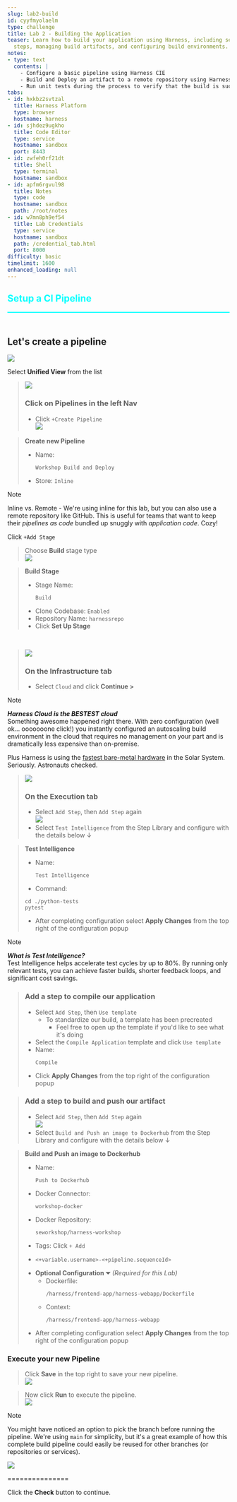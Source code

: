 ```yaml
---
slug: lab2-build
id: cyyfmyolaelm
type: challenge
title: Lab 2 - Building the Application
teaser: Learn how to build your application using Harness, including setting up build
  steps, managing build artifacts, and configuring build environments.
notes:
- type: text
  contents: |
    - Configure a basic pipeline using Harness CIE
    - Build and Deploy an artifact to a remote repository using Harness CIE
    - Run unit tests during the process to verify that the build is successful using Harness CIE
tabs:
- id: hxkbz2svtzal
  title: Harness Platform
  type: browser
  hostname: harness
- id: sjhdez9ugkho
  title: Code Editor
  type: service
  hostname: sandbox
  port: 8443
- id: zwfeh0rf21dt
  title: Shell
  type: terminal
  hostname: sandbox
- id: apfm6rgvul98
  title: Notes
  type: code
  hostname: sandbox
  path: /root/notes
- id: w7mn8ph9ef54
  title: Lab Credentials
  type: service
  hostname: sandbox
  path: /credential_tab.html
  port: 8000
difficulty: basic
timelimit: 1600
enhanced_loading: null
---
```


<style type="text/css" rel="stylesheet">
hr.cyan { background-color: cyan; color: cyan; height: 2px; margin-bottom: -10px; }
h2.cyan { color: cyan; }
</style><h2 class="cyan">Setup a CI Pipeline</h2>
<hr class="cyan">
<br><br>

## Let's create a pipeline
![](https://raw.githubusercontent.com/harness-community/field-workshops/main/assets/images/module_unified.png)

Select **Unified View** from the list <br>

> ![](https://raw.githubusercontent.com/harness-community/field-workshops/main/assets/images/nav_pipelines.png)
> ### Click on **Pipelines** in the left Nav
> - Click `+Create Pipeline` \
>     ![](https://raw.githubusercontent.com/harness-community/field-workshops/main/assets/images/pipeline_create.png)

> **Create new Pipeline**
> - Name: <pre>`Workshop Build and Deploy`</pre>
> - Store: `Inline`

> [!NOTE]
> Inline vs. Remote - We're using inline for this lab, but you can also use a remote repository like GitHub. This is useful for teams that want to keep their _pipelines as code_ bundled up snuggly with _application code_. Cozy!

Click `+Add Stage` <br>

> Choose **Build** stage type <br>
> ![](https://raw.githubusercontent.com/harness-community/field-workshops/main/assets/images/pipeline_stage_build.png)

> **Build Stage**
> - Stage Name: <pre>`Build`</pre>
> - Clone Codebase: `Enabled`
> - Repository Name: `harnessrepo`
> - Click **Set Up Stage**

<br>

> ![](https://raw.githubusercontent.com/harness-community/field-workshops/main/assets/images/pipeline_tab_infrastructure.png)
> ### On the  **Infrastructure** tab
> - Select `Cloud` and click **Continue >**

> [!NOTE]
> ***Harness Cloud is the BESTEST cloud*** <br>
> Something awesome happened right there. With zero configuration (well ok... ooooooone click!) you instantly configured an autoscaling build environment in the cloud that requires no management on your part and is dramatically less expensive than on-premise.

Plus Harness is using the [fastest bare-metal hardware](https://www.harness.io/products/continuous-integration/ci-cloud) in the Solar System. Seriously. Astronauts checked.
<br>

> ![](https://raw.githubusercontent.com/harness-community/field-workshops/main/assets/images/pipeline_tab_execution.png)
> ### On the  **Execution** tab
> - Select `Add Step`, then `Add Step` again \
>     ![](https://raw.githubusercontent.com/harness-community/field-workshops/main/unscripted-workshop-2024/assets/images/unscripted_pipeline_build_test_intelligence.png)
> - Select `Test Intelligence` from the Step Library and configure with the details below ↓


> **Test Intelligence**
> - Name: <pre>`Test Intelligence`</pre>
> - Command:
>  ```
>  cd ./python-tests
>  pytest
>  ```
> - After completing configuration select **Apply Changes** from the top right of the configuration popup

> [!NOTE]
> ***What is Test Intelligence?*** <br>
> Test Intelligence helps accelerate test cycles by up to 80%. By running only relevant tests, you can achieve faster builds, shorter feedback loops, and significant cost savings.

> ### Add a step to compile our application
> - Select `Add Step`,  then `Use template`
>   - To standardize our build, a template has been precreated
>     - Feel free to open up the template if you'd like to see what it's doing
> - Select the `Compile Application` template and click `Use template`
> - Name: <pre>`Compile`</pre>
> - Click **Apply Changes** from the top right of the configuration popup

> ### Add a step to build and push our artifact
> - Select `Add Step`, then `Add Step` again \
>     ![](https://raw.githubusercontent.com/harness-community/field-workshops/main/unscripted-workshop-2024/assets/images/unscripted_pipeline_build_dockerhub.png)
> - Select `Build and Push an image to Dockerhub` from the Step Library and configure with the details below ↓

> **Build and Push an image to Dockerhub**
> - Name: <pre>`Push to Dockerhub`</pre>
> - Docker Connector: <pre>`workshop-docker`</pre>
> - Docker Repository: <pre>`seworkshop/harness-workshop`</pre>
> - Tags: Click `+ Add`
> - <pre><code><+variable.username>-<+pipeline.sequenceId></code></pre>
> - **Optional Configuration  ⏷** *(Required for this Lab)*
>   - Dockerfile: <pre>`/harness/frontend-app/harness-webapp/Dockerfile`</pre>
>   - Context: <pre>`/harness/frontend-app/harness-webapp`</pre>
> - After completing configuration select **Apply Changes** from the top right of the configuration popup

### Execute your new Pipeline
> Click **Save** in the top right to save your new pipeline. <br>
> ![](https://raw.githubusercontent.com/harness-community/field-workshops/main/assets/images/pipeline_save.png)

> Now click **Run** to execute the pipeline. <br>
> ![](https://raw.githubusercontent.com/harness-community/field-workshops/main/assets/images/pipeline_run.png)

> [!NOTE]
> You might have noticed an option to pick the branch before running the pipeline. We're using `main` for simplicity, but it's a great example of how this complete build pipeline could easily be reused for other branches (or repositories or services).

![](https://raw.githubusercontent.com/harness-community/field-workshops/main/unscripted-workshop-2024/assets/images/unscripted_lab2_execution.png)

===============

Click the **Check** button to continue.
